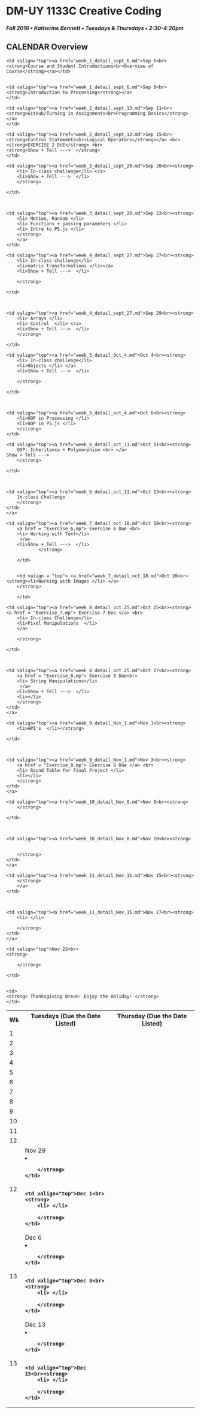 # DM-UY 1133C Creative Coding
##### Fall 2016 • Katherine Bennett • Tuesdays & Thursdays • 2:30-4:20pm 

## CALENDAR Overview


<table>

<tr>
<th width="4%">Wk </th> 
<th width="48%"> Tuesdays (Due the Date Listed)</th> 
<th width="48%"> Thursday (Due the Date Listed)</th> 
</tr>


<tr>
	<td> 1 </td>
	
	<td valign="top"><a href="week_1_detail_sept_6.md">Sep 6<br><strong>Course and Student Introductions<br>Overview of Course</strong></a></td>
	

	<td valign="top"><a href="week_1_detail_sept_6.md">Sep 8<br><strong>Introduction to Processing</strong></a>
	</td>

</tr>


<tr>
	<td> 2 </td>

	<td valign="top"><a href="week_2_detail_sept_13.md">Sep 11<br><strong>GitHub/Turning in Assignments<br>Programming Basics</strong></a>
	</td>

	<td valign="top"><a href="week_2_detail_sept_13.md">Sep 15<br><strong>Control Statements<br>Logical Operators</strong></a> <br>
	<strong>EXERCISE 2 DUE</strong> <br>
	<strong>Show + Tell --->  </strong>
	</td>

</tr>


<tr>
<td> 3 </td>

	<td valign="top"><a href="week_3_detail_sept_20.md">Sep 20<br><strong>
		<li> In-class challenge</li> </a>
		<li>Show + Tell --->  </li>
		</strong>
		
	</td>


	
	<td valign="top"><a href="week_3_detail_sept_20.md">Sep 22<br><strong>
		<li> Motion, Random </li>
		<li> Functions + passing parameters </li>
		<li> Intro to P5.js </li>
		</strong>
		</a>
	</td>

</tr>


<tr>
<td> 4 </td>

	<td valign="top"><a href="week_4_detail_sept_27.md">Sep 27<br><strong>
		<li> In-class challenge</li>
		<li>matrix transformations </li></a>
		<li>Show + Tell --->  </li>
		
		</strong>
		
	</td>



	<td valign="top"><a href="week_4_detail_sept_27.md">Sep 29<br><strong>
		<li> Arrays </li>
		<li> Control  </li> </a>
		<li>Show + Tell --->  </li>
		</strong>
		
	</td>

</tr>


<tr>
<td> 5 </td>

	<td valign="top"><a href="week_5_detail_Oct_4.md">Oct 4<br><strong>
		<li> In-class challenge</li>
		<li>Objects </li> </a>
		<li>Show + Tell --->  </li>
		
		</strong>
		
	</td>


	
	<td valign="top"><a href="week_5_detail_oct_4.md">Oct 6<br><strong>
		<li>OOP in Processing </li>
		<li>OOP in P5.js </li>
		</strong>
	</td>

</tr>



<tr>
<td> 6 </td>

	<td valign="top"><a href="week_6_detail_oct_11.md">Oct 11<br><strong>
		OOP: Inheritance + Polymorphism <br> </a>
	Show + Tell --->
		</strong>
		
	</td>


	
	<td valign="top"><a href="week_6_detail_oct_11.md">Oct 13<br><strong>
		In-class Challenge
		</strong>
	</td>
	</a>
</tr>
		




<tr>
<td> 7 </td>

	<td valign="top"><a href="week_7_detail_oct_18.md">Oct 18<br><strong>
		<a href = "Exercise_6.mp"> Exercise 6 Due <br>
		<li> Working with Text</li>
		 </a>
		<li>Show + Tell --->  </li>
				</strong>
				
		</td>


		<td valign = "top"> <a href="week_7_detail_oct_18.md">Oct 20<br><strong><li>Working with Images </li> </a>
		</strong>
		
		</td>
</tr>



<tr>
<td> 8 </td>

	<td valign="top"><a href="week_8_detail_oct_25.md">Oct 25<br><strong>	<a href = "Exercise_7.mp"> Exercise 7 Due </a> <br>
		<li> In-class Challenge</li>
		<li>Pixel Manipulations  </li> 
		</a>
		
		</strong>
		
	</td>


	
	<td valign="top"><a href="week_8_detail_oct_25.md">Oct 27<br><strong>
		<a href = "Exercise_8.mp"> Exercise 8 Due<br>
		<li> String Manipulations</li>
		 </a> 
		<li>Show + Tell --->  </li>
		<li></li>
		</strong>
	</td>
	</a>
</tr>



<tr>
<td> 9 </td>

	<td valign="top"><a href="week_9_detail_Nov_1.md">Nov 1<br><strong>	
		<li>API's  </li></strong>
		
	</td>


	
	<td valign="top"><a href="week_9_detail_Nov_1.md">Nov 3<br><strong>
		<a href = "Exercise_8.mp"> Exercise 8 Due </a> <br>
		<li> Round Table for Final Project </li>
		<li></li>
		</strong>
	</td>
	</a>
</tr>



<tr>
<td> 10 </td>

	<td valign="top"><a href="week_10_detail_Nov_8.md">Nov 8<br><strong>	
		</strong>
		
	</td>


	
	<td valign="top"><a href="week_10_detail_Nov_8.md">Nov 10<br><strong>
		
		
		</strong>
	</td>
	</a>
</tr>



<tr>
<td> 11 </td>

	<td valign="top"><a href="week_11_detail_Nov_15.md">Nov 15<br><strong>	
		</strong>
		</a>
	</td>


	
	<td valign="top"><a href="week_11_detail_Nov_15.md">Nov 17<br><strong>
		<li> </li>
		
		</strong>
	</td>
	</a>
</tr>


<tr>
<td> 12 </td>

	<td valign="top">Nov 22<br>
	<strong>	
		
		</strong>
		
	</td>


	<td>
	<strong> Thanksgiving Break! Enjoy the Holiday! </strong>
	</td>
</tr>



<tr>	
<td> 12 </td>
	<td valign="top">Nov 29<br><strong>
		<li> </li>
		
		</strong>
	</td>


	<td valign="top">Dec 1<br><strong>
		<li> </li>
		
		</strong>
	</td>
	
</tr>


<tr>	
<td> 13 </td>
	<td valign="top">Dec 6<br><strong>
		<li> </li>
		
		</strong>
	</td>


	<td valign="top">Dec 8<br><strong>
		<li> </li>
		
		</strong>
	</td>
	
</tr>


<tr>	
<td> 13 </td>
	<td valign="top">Dec 13<br><strong>
		<li> </li>
		
		</strong>
	</td>


	<td valign="top">Dec 15<br><strong>
		<li> </li>
		
		</strong>
	</td>
	
</tr>

</table>